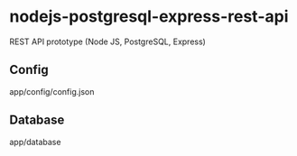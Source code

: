 # nodejs-postgresql-express-rest-api
REST API prototype (Node JS, PostgreSQL, Express)


## Config
app/config/config.json

## Database
app/database
